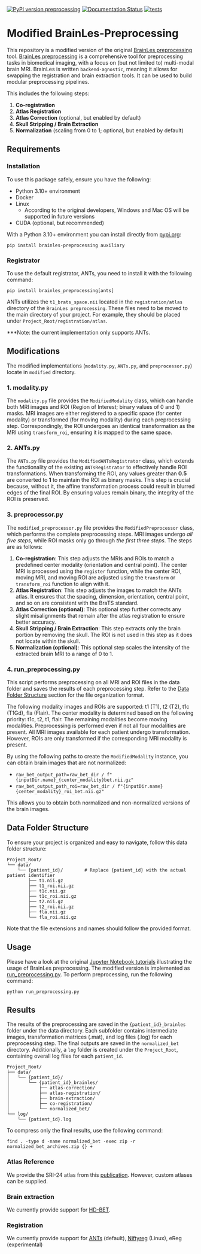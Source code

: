 [![PyPI version preprocessing](https://badge.fury.io/py/brainles-preprocessing.svg)](https://pypi.python.org/pypi/brainles-preprocessing/)
[![Documentation Status](https://readthedocs.org/projects/brainles-preprocessing/badge/?version=latest)](http://brainles-preprocessing.readthedocs.io/?badge=latest)
[![tests](https://github.com/BrainLesion/preprocessing/actions/workflows/tests.yml/badge.svg)](https://github.com/BrainLesion/preprocessing/actions/workflows/tests.yml)


# Modified BrainLes-Preprocessing
This repository is a modified version of the original [BrainLes preprocessing](https://github.com/BrainLesion/preprocessing) tool.
[BrainLes preprocessing](https://github.com/BrainLesion/preprocessing) is a comprehensive tool for preprocessing tasks in biomedical imaging, with a focus on (but not limited to) multi-modal brain MRI.
BrainLes is written `backend-agnostic`, meaning it allows for swapping the registration and brain extraction tools.
It can be used to build modular preprocessing pipelines.

This includes the following steps:
1. **Co-registration**
2. **Atlas Registration**
3. **Atlas Correction** (optional, but enabled by default)
4. **Skull Stripping / Brain Extraction**
5. **Normalization** (scaling from 0 to 1; optional, but enabled by default)


## Requirements
### Installation
To use this package safely, ensure you have the following:
* Python 3.10+ environment
* Docker
* Linux
  * According to the original developers, Windows and Mac OS will be supported in future versions
* CUDA (optional, but recommended)

With a Python 3.10+ environment you can install directly from [pypi.org](https://pypi.org/project/brainles-preprocessing/):
```
pip install brainles-preprocessing auxiliary
```

### Registrator
To use the default registrator, ANTs, you need to install it with the following command:
 ```
pip install brainles_preprocessing[ants]
```
ANTs utilizes the `t1_brats_space.nii` located in the `registration/atlas` directory of the `BrainLes preprocessing`.
These files need to be moved to the main directory of your project.
For example, they should be placed under `Project_Root/registration/atlas`.

***Note: the current implementation only supports ANTs.


## Modifications
The modified implementations (`modality.py`, `ANTs.py`, and `preprocessor.py`) locate in `modified` directory.


### 1. modality.py
The `modality.py` file provides the `ModifiedModality` class, which can handle both MRI images and ROI 
(Region of Interest; binary values of 0 and 1) masks. MRI images are either registered to a specific space 
(for center modality) or transformed (for moving modality) during each preprocessing step.
Correspondingly, the ROI undergoes an identical transformation as the MRI using `transform_roi`, 
ensuring it is mapped to the same space.


### 2. ANTs.py
The `ANTs.py` file provides the `ModifiedANTsRegistrator` class, which extends the functionality of the 
existing `ANTsRegistrator` to effectively handle ROI transformations. 
When transforming the ROI, any values greater than **0.5** are converted to **1** to maintain the ROI as binary masks. 
This step is crucial because, without it, the affine transformation process could result in blurred edges of the 
final ROI. By ensuring values remain binary, the integrity of the ROI is preserved.


### 3. preprocessor.py
The `modified_preprocessor.py` file provides the `ModifiedPreprocessor` class, which performs the complete 
preprocessing steps. MRI images undergo *all five steps*, while ROI masks only go through *the first three steps*. 
The steps are as follows:
1. **Co-registration**: This step adjusts the MRIs and ROIs to match a predefined center modality (orientation and central point).
The center MRI is processed using the `register` function, while the center ROI, moving MRI, and moving ROI are 
adjusted using the `transform` or `transform_roi` function to align with it.
2. **Atlas Registration**: This step adjusts the images to match the ANTs atlas.
It ensures that the spacing, dimension, orientation, central point, and so on are consistent with the BraTS standard.
3. **Atlas Correction (optional)**: This optional step further corrects any slight misalignments that remain after the atlas registration to ensure better accuracy.
4. **Skull Stripping / Brain Extraction**: This step extracts only the brain portion by removing the skull. The ROI is not used in this step as it does not locate within the skull.
5. **Normalization (optional)**: This optional step scales the intensity of the extracted brain MRI to a range of 0 to 1.


### 4. run_preprocessing.py
This script performs preprocessing on all MRI and ROI files in the data folder and saves the results of each preprocessing step.
Refer to the [Data Folder Structure](#data-folder-structure) section for the file organization format.

The following modality images and ROIs are supported: t1 (T1), t2 (T2), t1c (T1Gd), fla (Flair).
The center modality is determined based on the following priority: t1c, t2, t1, flair.
The remaining modalities become moving modalities. Preprocessing is performed even if not all four modalities are present.
All MRI images available for each patient undergo transformation.
However, ROIs are only transformed if the corresponding MRI modality is present.

By using the following paths to create the `ModifiedModality` instance, you can obtain brain images that are not normalized:
* `raw_bet_output_path=raw_bet_dir / f"{inputDir.name}_{center_modality}bet.nii.gz"`
* `raw_bet_output_path_roi=raw_bet_dir / f"{inputDir.name}{center_modality}_roi_bet.nii.gz"`

This allows you to obtain both normalized and non-normalized versions of the brain images.


## Data Folder Structure
To ensure your project is organized and easy to navigate, follow this data folder structure:

```
Project_Root/
└── data/
    └── {patient_id}/        # Replace {patient_id} with the actual patient identifier
        ├── t1.nii.gz
        ├── t1_roi.nii.gz
        ├── t1c.nii.gz
        ├── t1c_roi.nii.gz
        ├── t2.nii.gz
        ├── t2_roi.nii.gz
        ├── fla.nii.gz
        └── fla_roi.nii.gz
```

Note that the file extensions and names should follow the provided format.

## Usage
Please have a look at the original [Jupyter Notebook tutorials](https://github.com/BrainLesion/tutorials/tree/main/preprocessing) illustrating the usage of BrainLes preprocessing.
The modified version is implemented as [run_preprocessing.py](#4-run_preprocessingpy). To perform preprocessing, run the following command:
```
python run_preprocessing.py
```

## Results
The results of the preprocessing are saved in the `{patient_id}_brainles` folder under the data directory. 
Each subfolder contains intermediate images, transformation matrices (.mat), and log files (.log) for each preprocessing step. 
The final outputs are saved in the `normalized_bet` directory.
Additionally, a `log` folder is created under the `Project_Root`, containing overall log files for each `patient_id`.

```
Project_Root/
├── data/
│   └── {patient_id}/
│       └── {patient_id}_brainles/
│           ├── atlas-correction/
│           ├── atlas-registration/
│           ├── brain-extraction/
│           ├── co-registration/
│           └── normalized_bet/
└── log/
    └── {patient_id}.log
```

To compress only the final results, use the following command:
```
find . -type d -name normalized_bet -exec zip -r normalized_bet_archives.zip {} +
```


### Atlas Reference
We provide the SRI-24 atlas from this [publication](https://www.ncbi.nlm.nih.gov/pmc/articles/PMC2915788/).
However, custom atlases can be supplied.

### Brain extraction
We currently provide support for [HD-BET](https://github.com/MIC-DKFZ/HD-BET).

### Registration
We currently provide support for [ANTs](https://github.com/ANTsX/ANTs) (default), [Niftyreg](https://github.com/KCL-BMEIS/niftyreg) (Linux), eReg (experimental)

<!-- TODO mention defacing -->
